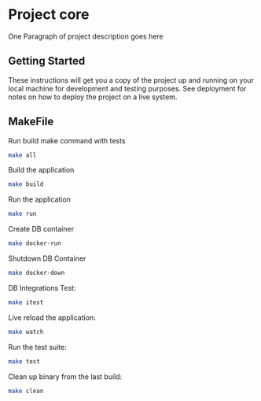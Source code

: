 # Project core

One Paragraph of project description goes here

## Getting Started

These instructions will get you a copy of the project up and running on your local machine for development and testing purposes. See deployment for notes on how to deploy the project on a live system.

## MakeFile

Run build make command with tests
```bash
make all
```

Build the application
```bash
make build
```

Run the application
```bash
make run
```
Create DB container
```bash
make docker-run
```

Shutdown DB Container
```bash
make docker-down
```

DB Integrations Test:
```bash
make itest
```

Live reload the application:
```bash
make watch
```

Run the test suite:
```bash
make test
```

Clean up binary from the last build:
```bash
make clean
```

